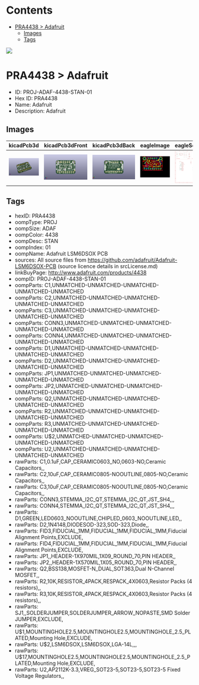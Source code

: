 



Contents
========

* [PRA4438 > Adafruit](#pra4438--adafruit)
	* [Images](#images)
	* [Tags](#tags)
  
![][im]
# PRA4438 > Adafruit

- ID: PROJ-ADAF-4438-STAN-01
- Hex ID: PRA4438
- Name: Adafruit
- Description: Adafruit

## Images
  
  

|kicadPcb3d|kicadPcb3dFront|kicadPcb3dBack|eagleImage|eagleSchemImage|
| :---: | :---: | :---: | :---: | :---: |
|[![kicadPcb3d](kicadPcb3d_140.png)](kicadPcb3d.png)|[![kicadPcb3dFront](kicadPcb3dFront_140.png)](kicadPcb3dFront.png)|[![kicadPcb3dBack](kicadPcb3dBack_140.png)](kicadPcb3dBack.png)|[![eagleImage](eagleImage_140.png)](eagleImage.png)|[![eagleSchemImage](eagleSchemImage_140.png)](eagleSchemImage.png)|

## Tags

- hexID: PRA4438
- oompType: PROJ
- oompSize: ADAF
- oompColor: 4438
- oompDesc: STAN
- oompIndex: 01
- oompName: Adafruit LSM6DSOX PCB
- sources: All source files from https://github.com/adafruit/Adafruit-LSM6DSOX-PCB (source licence details in srcLicense.md)
- linkBuyPage: http://www.adafruit.com/products/4438
- oompID: PROJ-ADAF-4438-STAN-01
- oompParts: C1,UNMATCHED-UNMATCHED-UNMATCHED-UNMATCHED-UNMATCHED
- oompParts: C2,UNMATCHED-UNMATCHED-UNMATCHED-UNMATCHED-UNMATCHED
- oompParts: C3,UNMATCHED-UNMATCHED-UNMATCHED-UNMATCHED-UNMATCHED
- oompParts: CONN3,UNMATCHED-UNMATCHED-UNMATCHED-UNMATCHED-UNMATCHED
- oompParts: CONN4,UNMATCHED-UNMATCHED-UNMATCHED-UNMATCHED-UNMATCHED
- oompParts: D1,UNMATCHED-UNMATCHED-UNMATCHED-UNMATCHED-UNMATCHED
- oompParts: D2,UNMATCHED-UNMATCHED-UNMATCHED-UNMATCHED-UNMATCHED
- oompParts: JP1,UNMATCHED-UNMATCHED-UNMATCHED-UNMATCHED-UNMATCHED
- oompParts: JP2,UNMATCHED-UNMATCHED-UNMATCHED-UNMATCHED-UNMATCHED
- oompParts: Q2,UNMATCHED-UNMATCHED-UNMATCHED-UNMATCHED-UNMATCHED
- oompParts: R2,UNMATCHED-UNMATCHED-UNMATCHED-UNMATCHED-UNMATCHED
- oompParts: R3,UNMATCHED-UNMATCHED-UNMATCHED-UNMATCHED-UNMATCHED
- oompParts: U$2,UNMATCHED-UNMATCHED-UNMATCHED-UNMATCHED-UNMATCHED
- oompParts: U2,UNMATCHED-UNMATCHED-UNMATCHED-UNMATCHED-UNMATCHED
- rawParts: C1,0.1uF,CAP_CERAMIC0603_NO,0603-NO,Ceramic Capacitors,,
- rawParts: C2,10uF,CAP_CERAMIC0805-NOOUTLINE,0805-NO,Ceramic Capacitors,,
- rawParts: C3,10uF,CAP_CERAMIC0805-NOOUTLINE,0805-NO,Ceramic Capacitors,,
- rawParts: CONN3,STEMMA_I2C_QT,STEMMA_I2C_QT,JST_SH4,,,
- rawParts: CONN4,STEMMA_I2C_QT,STEMMA_I2C_QT,JST_SH4,,,
- rawParts: D1,GREEN,LED0603_NOOUTLINE,CHIPLED_0603_NOOUTLINE,LED,,
- rawParts: D2,1N4148,DIODESOD-323,SOD-323,Diode,,
- rawParts: FID3,FIDUCIAL_1MM,FIDUCIAL_1MM,FIDUCIAL_1MM,Fiducial Alignment Points,EXCLUDE,
- rawParts: FID4,FIDUCIAL_1MM,FIDUCIAL_1MM,FIDUCIAL_1MM,Fiducial Alignment Points,EXCLUDE,
- rawParts: JP1,,HEADER-1X970MIL,1X09_ROUND_70,PIN HEADER,,
- rawParts: JP2,,HEADER-1X570MIL,1X05_ROUND_70,PIN HEADER,,
- rawParts: Q2,BSS138,MOSFET-N_DUAL,SOT363,Dual N-Channel MOSFET,,
- rawParts: R2,10K,RESISTOR_4PACK,RESPACK_4X0603,Resistor Packs (4 resistors),,
- rawParts: R3,10K,RESISTOR_4PACK,RESPACK_4X0603,Resistor Packs (4 resistors),,
- rawParts: SJ1,,SOLDERJUMPER,SOLDERJUMPER_ARROW_NOPASTE,SMD Solder JUMPER,EXCLUDE,
- rawParts: U$1,MOUNTINGHOLE2.5,MOUNTINGHOLE2.5,MOUNTINGHOLE_2.5_PLATED,Mounting Hole,EXCLUDE,
- rawParts: U$2,LSM6DSOX,LSM6DSOX,LGA-14L,,,
- rawParts: U$17,MOUNTINGHOLE2.5,MOUNTINGHOLE2.5,MOUNTINGHOLE_2.5_PLATED,Mounting Hole,EXCLUDE,
- rawParts: U2,AP2112K-3.3,VREG_SOT23-5,SOT23-5,SOT23-5 Fixed Voltage Regulators,,



[im]: kicadPcb3d_450.png
